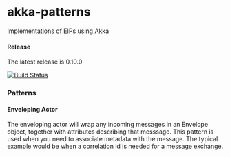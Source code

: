 akka-patterns
=============

Implementations of EIPs using Akka


#### Release

The latest release is 0.10.0

[![Build Status](https://travis-ci.org/sksamuel/akka-patterns.png)](https://travis-ci.org/sksamuel/akka-patterns)

### Patterns

#### Enveloping Actor

The enveloping actor will wrap any incoming messages in an Envelope object, together with attributes describing that messsage. This pattern is used when you need to associate metadata with the message. The typical example would be when a correlation id is needed for a message exchange.

#### 

